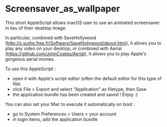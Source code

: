 # Screensaver_as_wallpaper
This short AppleScript allows macOS user to use an animated screensaver in lieu of their desktop image.

In particular, combined with SaveHollywood (http://s.sudre.free.fr/Software/SaveHollywood/about.html), it allows you to play any video on your desktop, or combined with Aerial (https://github.com/JohnCoates/Aerial), it allows you to play Apple's gorgeous aerial movies.

To use this AppleScript :
- open it with Apple's script editor (often the default editor for this type of file)
- click File > Export and select "Application" as filetype, then Save
- the application bundle has been created and saved ! Enjoy :)

You can also set your Mac to execute it automatically on boot :
- go to System Preferences > Users > your account
- in login items, add the application bundle
